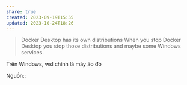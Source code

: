 ```yaml
---
share: true
created: 2023-09-19T15:55
updated: 2023-10-24T18:26
---
```


> Docker Desktop has its own distributions When you stop Docker Desktop you stop those distributions and maybe some Windows services.

Trên Windows, wsl chính là máy ảo đó

Nguồn::